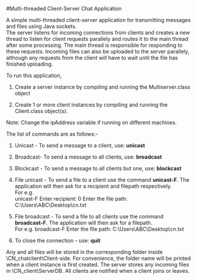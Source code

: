 #Multi-threaded Client-Server Chat Application

A simple multi-threaded client-server application for transmitting messages and files using Java sockets.  
The server listens for incoming connections from clients and creates a new thread to listen for client requests parallely and routes it to the main thread after some processing. 
The main thread is responsible for responding to these requests. Incoming files can also be uploaded to the server parallely, although any requests from the client will 
have to wait until the file has finished uploading. 

To run this application,

1. Create a server instance by compiling and running the Multiserver.class object

2. Create 1 or more client instances by compiling and running the Client.class object(s).

Note: Change the ipAddress variable if running on different machines.
 
The list of commands are as follows:-
 
1. Unicast - To send a message to a client, use: **unicast**  <ClientID>  <message>

2. Broadcast- To send a message to all clients, use: **broadcast**  <message>

3. Blockcast - To send a message to all clients but one, use: **blockcast**  <ClientID>  <message>

4. File unicast - To send a file to a client use the command **unicast-F**. The application will then ask for a recipient and filepath respectively.     
                               For e.g.       
                                           unicast-F
                                           Enter recipient:
                                                  0
                                           Enter the file path:
                                                  C:\Users\ABC\Desktop\cn.txt

5. File broadcast - To send a file to all clients use the command **broadcast-F**. The application will then ask for a filepath.  
                                    For e.g.
                                                  broadcast-F
		          Enter the file path:
		          C:\Users\ABC\Desktop\cn.txt

6. To close the connection - use: **quit** 

Any and all files will be stored in the corresponding folder inside \CN_chatclient\Client-side. For convenience, the folder name will be printed when a client instance is first created. 
The server stores any incoming files in \CN_client\ServerDB. All clients are notified when a client joins or leaves.


 
